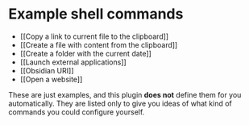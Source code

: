 # Example shell commands
- [[Copy a link to current file to the clipboard]]
- [[Create a file with content from the clipboard]]
- [[Create a folder with the current date]]
- [[Launch external applications]]
- [[Obsidian URI]]
- [[Open a website]]

These are just examples, and this plugin **does not** define them for you automatically. They are listed only to give you ideas of what kind of commands you could configure yourself.